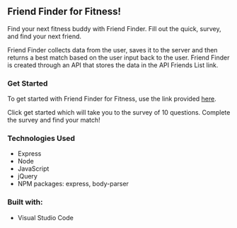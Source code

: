 ## Friend Finder for Fitness!

Find your next fitness buddy with Friend Finder. Fill out the quick, survey, and find your next friend.

Friend Finder collects data from the user, saves it to the server and then returns a best match based on the user input back to the user. Friend Finder is created through an API that stores the data in the API Friends List link.

### Get Started

To get started with Friend Finder for Fitness, use the link provided [here](https://stark-atoll-68459.herokuapp.com/).

Click get started which will take you to the survey of 10 questions. Complete the survey and find your match!

### Technologies Used

* Express
* Node
* JavaScript
* jQuery
* NPM packages: express, body-parser

### Built with:

* Visual Studio Code